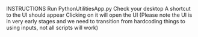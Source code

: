 INSTRUCTIONS
Run PythonUtilitiesApp.py
Check your desktop
A shortcut to the UI should appear
Clicking on it will open the UI (Please note the UI is in very early stages and we need to transition from hardcoding things to using inputs, not all scripts will work)
